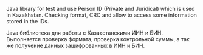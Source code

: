 Java library for test and use Person ID (Private and Juridical) which is used in Kazakhstan.
Checking format, CRC and allow to access some information stored in the IDs.

Java библиотека для работы с Казахстанскими ИИН и БИН.
Выполняется проверка формата, проверка контрольной суммы, а так же получение данных зашифрованных в ИИН и БИН.
